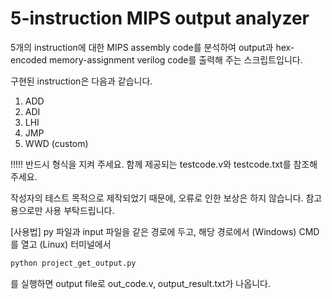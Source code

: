 # 5-instruction MIPS output analyzer

5개의 instruction에 대한 MIPS assembly code를 분석하여 output과 hex-encoded memory-assignment verilog code를 출력해 주는 스크립트입니다. 

구현된 instruction은 다음과 같습니다. 

1. ADD
2. ADI
3. LHI
4. JMP
5. WWD (custom)

!!!!! 반드시 형식을 지켜 주세요. 함께 제공되는 testcode.v와 testcode.txt를 참조해 주세요. 

작성자의 테스트 목적으로 제작되었기 때문에, 오류로 인한 보상은 하지 않습니다. 참고용으로만 사용 부탁드립니다.


[사용법] py 파일과 input 파일을 같은 경로에 두고, 해당 경로에서
(Windows) CMD를 열고
(Linux) 터미널에서

```python
python project_get_output.py
```

를 실행하면 output file로 out_code.v, output_result.txt가 나옵니다. 
